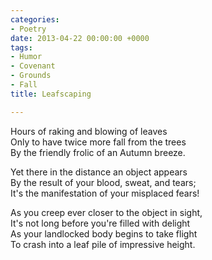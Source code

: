 ```yaml
---
categories:
- Poetry
date: 2013-04-22 00:00:00 +0000
tags:
- Humor
- Covenant
- Grounds
- Fall
title: Leafscaping

---
```

Hours of raking and blowing of leaves  
Only to have twice more fall from the trees  
By the friendly frolic of an Autumn breeze.

Yet there in the distance an object appears  
By the result of your blood, sweat, and tears;  
It's the manifestation of your misplaced fears!

As you creep ever closer to the object in sight,  
It's not long before you're filled with delight  
As your landlocked body begins to take flight  
To crash into a leaf pile of impressive height.
